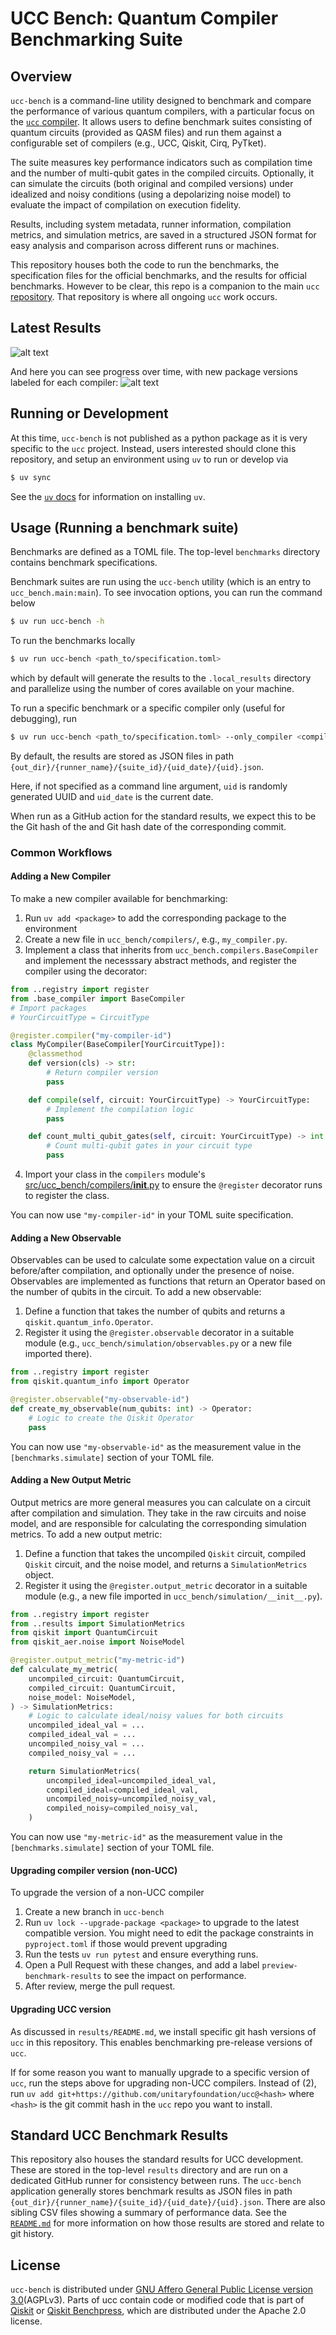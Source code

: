 # UCC Bench: Quantum Compiler Benchmarking Suite

## Overview

`ucc-bench` is a command-line utility designed to benchmark and compare the performance of various quantum compilers, with a particular focus on the [`ucc` compiler](https://github.com/unitaryfoundation/ucc). It allows users to define benchmark suites consisting of quantum circuits (provided as QASM files) and run them against a configurable set of compilers (e.g., UCC, Qiskit, Cirq, PyTket).

The suite measures key performance indicators such as compilation time and the number of multi-qubit gates in the compiled circuits. Optionally, it can simulate the circuits (both original and compiled versions) under idealized and noisy conditions (using a depolarizing noise model) to evaluate the impact of compilation on execution fidelity.

Results, including system metadata, runner information, compilation metrics, and simulation metrics, are saved in a structured JSON format for easy analysis and comparison across different runs or machines.

This repository houses both the code to run the benchmarks, the specification files for the official benchmarks, and the results for official benchmarks. However to be clear, this repo is a companion to the main `ucc` [repository](https://github.com/unitaryfoundation/ucc). That repository is where all ongoing `ucc` work occurs.

## Latest Results
![alt text](results/ucc-benchmarks-8-core-U22.04/latest_compiler_benchmarks_by_circuit.png)

And here you can see progress over time, with new package versions labeled for each compiler:
![alt text](results/ucc-benchmarks-8-core-U22.04/avg_compiler_benchmarks_over_time.png)
## Running or Development

At this time, `ucc-bench` is not published as a python package as it is very specific to the `ucc` project.
Instead, users interested should clone this repository, and setup an environment using `uv` to run or develop via

```bash
$ uv sync
```

See the [`uv` docs](https://docs.astral.sh/uv/) for information on installing `uv`.

## Usage (Running a benchmark suite)

Benchmarks are defined as a TOML file. The top-level `benchmarks` directory contains
benchmark specifications.

Benchmark suites are run using the `ucc-bench` utility (which is an entry to `ucc_bench.main:main`). To
see invocation options, you can run the command below

```bash
$ uv run ucc-bench -h
```

To run the benchmarks locally

```bash
$ uv run ucc-bench <path_to/specification.toml>
```

which by default will generate the results to the `.local_results` directory and parallelize using the number
of cores available on your machine.

To run a specific benchmark or a specific compiler only (useful for debugging), run

```bash
$ uv run ucc-bench <path_to/specification.toml> --only_compiler <compiler_id> --only_benchmark <benchmark_id>
```

By default, the results are stored as JSON files in path `{out_dir}/{runner_name}/{suite_id}/{uid_date}/{uid}.json`.

Here, if not specified as a command line argument, `uid` is randomly generated UUID and `uid_date` is the current date.

When run as a GitHub action for the standard results, we expect this to be the Git hash of the and Git hash date of the corresponding commit.

### Common Workflows

#### Adding a New Compiler
To make a new compiler available for benchmarking:
1. Run `uv add <package>` to add the corresponding package to the environment
2. Create a new file in `ucc_bench/compilers/`, e.g., `my_compiler.py`.
3. Implement a class that inherits from `ucc_bench.compilers.BaseCompiler` and implement
the necesssary abstract methods, and register the compiler using the decorator:

```python
from ..registry import register
from .base_compiler import BaseCompiler
# Import packages
# YourCircuitType = CircuitType

@register.compiler("my-compiler-id")
class MyCompiler(BaseCompiler[YourCircuitType]):
    @classmethod
    def version(cls) -> str:
        # Return compiler version
        pass

    def compile(self, circuit: YourCircuitType) -> YourCircuitType:
        # Implement the compilation logic
        pass

    def count_multi_qubit_gates(self, circuit: YourCircuitType) -> int:
        # Count multi-qubit gates in your circuit type
        pass
```
4. Import your class in the `compilers` module's [src/ucc_bench/compilers/__init__.py](`__init__.py`)
to ensure the `@register` decorator runs to register the class.

You can now use ```"my-compiler-id"``` in your TOML suite specification.

#### Adding a New Observable
Observables can be used to calculate some expectation value on a circuit before/after compilation,
and optionally under the presence of noise. Observables are implemented as functions that return an Operator based on
the number of qubits in the circuit. To add a new observable:

1. Define a function that takes the number of qubits and returns a `qiskit.quantum_info.Operator`.
2. Register it using the `@register.observable` decorator in a suitable module (e.g., `ucc_bench/simulation/observables.py` or a new file imported there).

```python
from ..registry import register
from qiskit.quantum_info import Operator

@register.observable("my-observable-id")
def create_my_observable(num_qubits: int) -> Operator:
    # Logic to create the Qiskit Operator
    pass
```
You can now use ```"my-observable-id"``` as the measurement value in the `[benchmarks.simulate]` section of your TOML file.

#### Adding a New Output Metric

Output metrics are more general measures you can calculate on a circuit after compilation and simulation. They take in the raw circuits and noise model,
and are responsible for calculating the corresponding simulation metrics. To add a new output metric:

1. Define a function that takes the uncompiled `Qiskit` circuit, compiled `Qiskit` circuit, and the noise model, and returns a `SimulationMetrics` object.
2. Register it using the `@register.output_metric` decorator in a suitable module (e.g., a new file imported in `ucc_bench/simulation/__init__.py`).

```python
from ..registry import register
from ..results import SimulationMetrics
from qiskit import QuantumCircuit
from qiskit_aer.noise import NoiseModel

@register.output_metric("my-metric-id")
def calculate_my_metric(
    uncompiled_circuit: QuantumCircuit,
    compiled_circuit: QuantumCircuit,
    noise_model: NoiseModel,
) -> SimulationMetrics:
    # Logic to calculate ideal/noisy values for both circuits
    uncompiled_ideal_val = ...
    compiled_ideal_val = ...
    uncompiled_noisy_val = ...
    compiled_noisy_val = ...

    return SimulationMetrics(
        uncompiled_ideal=uncompiled_ideal_val,
        compiled_ideal=compiled_ideal_val,
        uncompiled_noisy=uncompiled_noisy_val,
        compiled_noisy=compiled_noisy_val,
    )
```

You can now use ```"my-metric-id"``` as the measurement value in the `[benchmarks.simulate]` section of your TOML file.

#### Upgrading compiler version (non-UCC)
To upgrade the version of a non-UCC compiler

1. Create a new branch in `ucc-bench`
2. Run `uv lock --upgrade-package <package>` to upgrade to the latest compatible version.
You might need to edit the package constraints in `pyproject.toml` if those would prevent upgrading
3. Run the tests `uv run pytest` and ensure everything runs.
4. Open a Pull Request with these changes, and add a label `preview-benchmark-results` to see the impact on performance.
5. After review, merge the pull request.

#### Upgrading UCC version
As discussed in `results/README.md`, we install specific git hash versions of `ucc` in this repository.
This enables benchmarking pre-release versions of `ucc`.

If for some reason you want to manually upgrade to a specific version of `ucc`, run the steps above for
upgrading non-UCC compilers. Instead of (2), run `uv add git+https://github.com/unitaryfoundation/ucc@<hash>`
where `<hash>` is the git commit hash in the `ucc` repo you want to install.

## Standard UCC Benchmark Results

This repository also houses the standard results for UCC development. These are stored in
the top-level `results` directory and are run on a dedicated GitHub runner for consistency
between runs. The `ucc-bench` application generally stores benchmark results as JSON files
in path `{out_dir}/{runner_name}/{suite_id}/{uid_date}/{uid}.json`. There are also sibling
CSV files showing a summary of performance data. See the [`README.md`](./results/README.md)
for more information on how those results are stored and relate to git history.

## License

`ucc-bench` is distributed under [GNU Affero General Public License version 3.0](https://www.gnu.org/licenses/agpl-3.0.en.html)(AGPLv3).
Parts of ucc contain code or modified code that is part of [Qiskit](https://github.com/Qiskit/qiskit) or [Qiskit Benchpress](https://github.com/Qiskit/benchpress), which are distributed under the Apache 2.0 license.
